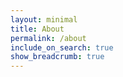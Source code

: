 ```yaml
---
layout: minimal
title: About
permalink: /about
include_on_search: true
show_breadcrumb: true
---
```


